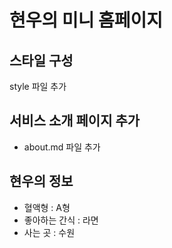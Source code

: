 # 현우의 미니 홈페이지

## 스타일 구성
style 파일 추가

## 서비스 소개 페이지 추가
- about.md 파일 추가

## 현우의 정보
- 혈액형 : A형
- 좋아하는 간식 : 라면
- 사는 곳 : 수원
